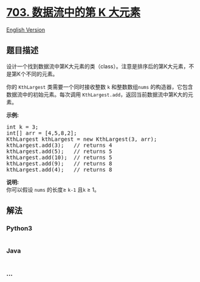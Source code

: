 # [703. 数据流中的第 K 大元素](https://leetcode-cn.com/problems/kth-largest-element-in-a-stream)

[English Version](/solution/0700-0799/0703.Kth%20Largest%20Element%20in%20a%20Stream/README_EN.md)

## 题目描述

<!-- 这里写题目描述 -->
<p>设计一个找到数据流中第K大元素的类（class）。注意是排序后的第K大元素，不是第K个不同的元素。</p>

<p>你的&nbsp;<code>KthLargest</code>&nbsp;类需要一个同时接收整数&nbsp;<code>k</code> 和整数数组<code>nums</code>&nbsp;的构造器，它包含数据流中的初始元素。每次调用&nbsp;<code>KthLargest.add</code>，返回当前数据流中第K大的元素。</p>

<p><strong>示例:</strong></p>

<pre>
int k = 3;
int[] arr = [4,5,8,2];
KthLargest kthLargest = new KthLargest(3, arr);
kthLargest.add(3);&nbsp; &nbsp;// returns 4
kthLargest.add(5);&nbsp; &nbsp;// returns 5
kthLargest.add(10);&nbsp; // returns 5
kthLargest.add(9);&nbsp; &nbsp;// returns 8
kthLargest.add(4);&nbsp; &nbsp;// returns 8
</pre>

<p><strong>说明: </strong><br />
你可以假设&nbsp;<code>nums</code>&nbsp;的长度&ge;&nbsp;<code>k-1</code>&nbsp;且<code>k</code> &ge;&nbsp;1。</p>

## 解法

<!-- 这里可写通用的实现逻辑 -->

<!-- tabs:start -->

### **Python3**

<!-- 这里可写当前语言的特殊实现逻辑 -->

```python

```

### **Java**

<!-- 这里可写当前语言的特殊实现逻辑 -->

```java

```

### **...**

```

```

<!-- tabs:end -->
